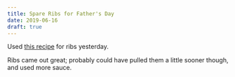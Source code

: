 ```yaml
---
title: Spare Ribs for Father's Day
date: 2019-06-16
draft: true
---
```


Used <a href="http://www.virtualweberbullet.com/rib2.html">this recipe</a> for ribs yesterday. 

<!--more-->

Ribs came out great; probably could have pulled them a little sooner though, and used more sauce.